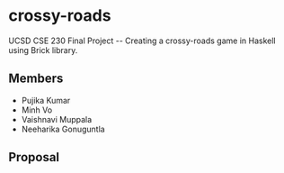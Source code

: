 # crossy-roads
UCSD CSE 230 Final Project -- Creating a crossy-roads game in Haskell using Brick library.


## Members
- Pujika Kumar
- Minh Vo
- Vaishnavi Muppala
- Neeharika Gonuguntla

## Proposal
